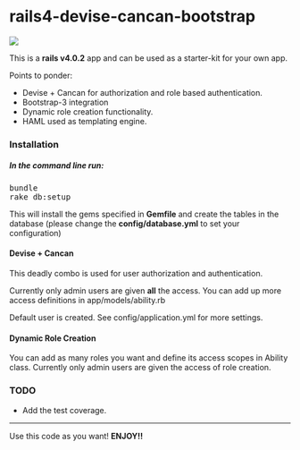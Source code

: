 <h1>rails4-devise-cancan-bootstrap</h1>
<a href="https://codeclimate.com/github/Jrakesh/rails4-devise-cancan-bootstrap"><img src="https://codeclimate.com/github/Jrakesh/rails4-devise-cancan-bootstrap.png" /></a>

<p>This is a <strong>rails v4.0.2</strong> app and can be used as a starter-kit for your own app. 
<p>Points to ponder:</p>
<ul>
	<li>Devise + Cancan for authorization and role based authentication.</li>
	<li>Bootstrap-3 integration</li>
	<li>Dynamic role creation functionality.</li>
	<li>HAML used as templating engine.</li>
</ul>

<h3>Installation</h3>

<h5>In the command line run:</h5> 
<pre>
bundle
rake db:setup
</pre>

<p>This will install the gems specified in <strong>Gemfile</strong> and create the tables in the database (please change the <strong>config/database.yml</strong> to set your configuration)</p>

<h4>Devise + Cancan</h4>
<p>This deadly combo is used for user authorization and authentication.</p>
<p>Currently only admin users are given <strong>all</strong> the access. You can add up more access definitions in app/models/ability.rb</p>
<p>Default user is created. See config/application.yml for more settings.</p>

<h4>Dynamic Role Creation</h4>
<p>You can add as many roles you want and define its access scopes in Ability class. Currently only admin users are given the access of role creation.</p>


<h3>TODO</h3>

<ul>
	<li>Add the test coverage.</li>
</ul>


<hr>
<p>Use this code as you want! <strong>ENJOY!!</strong></p>
